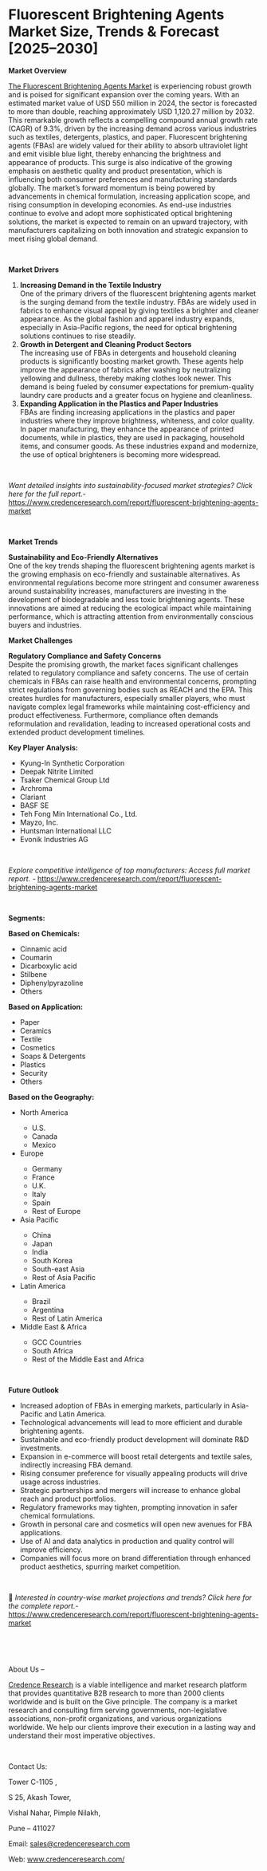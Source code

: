 # Fluorescent Brightening Agents Market Size, Trends & Forecast [2025–2030]


<p><strong>Market Overview</strong></p>
<p><a href="https://www.credenceresearch.com/report/fluorescent-brightening-agents-market">The Fluorescent Brightening Agents Market</a> is experiencing robust growth and is poised for significant expansion over the coming years. With an estimated market value of USD 550 million in 2024, the sector is forecasted to more than double, reaching approximately USD 1,120.27 million by 2032. This remarkable growth reflects a compelling compound annual growth rate (CAGR) of 9.3%, driven by the increasing demand across various industries such as textiles, detergents, plastics, and paper. Fluorescent brightening agents (FBAs) are widely valued for their ability to absorb ultraviolet light and emit visible blue light, thereby enhancing the brightness and appearance of products. This surge is also indicative of the growing emphasis on aesthetic quality and product presentation, which is influencing both consumer preferences and manufacturing standards globally. The market&rsquo;s forward momentum is being powered by advancements in chemical formulation, increasing application scope, and rising consumption in developing economies. As end-use industries continue to evolve and adopt more sophisticated optical brightening solutions, the market is expected to remain on an upward trajectory, with manufacturers capitalizing on both innovation and strategic expansion to meet rising global demand.</p>
<p><strong>&nbsp;</strong></p>
<p><strong>Market Drivers</strong></p>
<ol>
<li><strong> Increasing Demand in the Textile Industry</strong><br /> One of the primary drivers of the fluorescent brightening agents market is the surging demand from the textile industry. FBAs are widely used in fabrics to enhance visual appeal by giving textiles a brighter and cleaner appearance. As the global fashion and apparel industry expands, especially in Asia-Pacific regions, the need for optical brightening solutions continues to rise steadily.</li>
<li><strong> Growth in Detergent and Cleaning Product Sectors</strong><br /> The increasing use of FBAs in detergents and household cleaning products is significantly boosting market growth. These agents help improve the appearance of fabrics after washing by neutralizing yellowing and dullness, thereby making clothes look newer. This demand is being fueled by consumer expectations for premium-quality laundry care products and a greater focus on hygiene and cleanliness.</li>
<li><strong> Expanding Application in the Plastics and Paper Industries</strong><br /> FBAs are finding increasing applications in the plastics and paper industries where they improve brightness, whiteness, and color quality. In paper manufacturing, they enhance the appearance of printed documents, while in plastics, they are used in packaging, household items, and consumer goods. As these industries expand and modernize, the use of optical brighteners is becoming more widespread.</li>
</ol>
<p><strong>&nbsp;</strong></p>
<p><em>Want detailed insights into sustainability-focused market strategies? Click here for the full report.- </em><a href="https://www.credenceresearch.com/report/fluorescent-brightening-agents-market">https://www.credenceresearch.com/report/fluorescent-brightening-agents-market</a></p>
<p>&nbsp;</p>
<p><strong>Market Trends</strong></p>
<p><strong>Sustainability and Eco-Friendly Alternatives</strong><br /> One of the key trends shaping the fluorescent brightening agents market is the growing emphasis on eco-friendly and sustainable alternatives. As environmental regulations become more stringent and consumer awareness around sustainability increases, manufacturers are investing in the development of biodegradable and less toxic brightening agents. These innovations are aimed at reducing the ecological impact while maintaining performance, which is attracting attention from environmentally conscious buyers and industries.</p>
<p><strong>Market Challenges</strong></p>
<p><strong>Regulatory Compliance and Safety Concerns</strong><br /> Despite the promising growth, the market faces significant challenges related to regulatory compliance and safety concerns. The use of certain chemicals in FBAs can raise health and environmental concerns, prompting strict regulations from governing bodies such as REACH and the EPA. This creates hurdles for manufacturers, especially smaller players, who must navigate complex legal frameworks while maintaining cost-efficiency and product effectiveness. Furthermore, compliance often demands reformulation and revalidation, leading to increased operational costs and extended product development timelines.</p>
<p><strong>Key Player Analysis:</strong></p>
<ul>
<li>Kyung-In Synthetic Corporation</li>
<li>Deepak Nitrite Limited</li>
<li>Tsaker Chemical Group Ltd</li>
<li>Archroma</li>
<li>Clariant</li>
<li>BASF SE</li>
<li>Teh Fong Min International Co., Ltd.</li>
<li>Mayzo, Inc.</li>
<li>Huntsman International LLC</li>
<li>Evonik Industries AG</li>
</ul>
<p>&nbsp;</p>
<p><em>Explore competitive intelligence of top manufacturers: Access full market report. - </em><a href="https://www.credenceresearch.com/report/fluorescent-brightening-agents-market">https://www.credenceresearch.com/report/fluorescent-brightening-agents-market</a></p>
<p>&nbsp;</p>
<p><strong>Segments:</strong></p>
<p><strong>Based on Chemicals:</strong></p>
<ul>
<li>Cinnamic acid</li>
<li>Coumarin</li>
<li>Dicarboxylic acid</li>
<li>Stilbene</li>
<li>Diphenylpyrazoline</li>
<li>Others</li>
</ul>
<p><strong>Based on Application:</strong></p>
<ul>
<li>Paper</li>
<li>Ceramics</li>
<li>Textile</li>
<li>Cosmetics</li>
<li>Soaps &amp; Detergents</li>
<li>Plastics</li>
<li>Security</li>
<li>Others</li>
</ul>
<p><strong>Based on the Geography:</strong></p>
<ul>
<li>North America</li>
<ul>
<li>U.S.</li>
<li>Canada</li>
<li>Mexico</li>
</ul>
<li>Europe</li>
<ul>
<li>Germany</li>
<li>France</li>
<li>U.K.</li>
<li>Italy</li>
<li>Spain</li>
<li>Rest of Europe</li>
</ul>
<li>Asia Pacific</li>
<ul>
<li>China</li>
<li>Japan</li>
<li>India</li>
<li>South Korea</li>
<li>South-east Asia</li>
<li>Rest of Asia Pacific</li>
</ul>
<li>Latin America</li>
<ul>
<li>Brazil</li>
<li>Argentina</li>
<li>Rest of Latin America</li>
</ul>
<li>Middle East &amp; Africa</li>
<ul>
<li>GCC Countries</li>
<li>South Africa</li>
<li>Rest of the Middle East and Africa</li>
</ul>
</ul>
<p>&nbsp;</p>
<p><strong>Future Outlook </strong></p>
<ul>
<li>Increased adoption of FBAs in emerging markets, particularly in Asia-Pacific and Latin America.</li>
<li>Technological advancements will lead to more efficient and durable brightening agents.</li>
<li>Sustainable and eco-friendly product development will dominate R&amp;D investments.</li>
<li>Expansion in e-commerce will boost retail detergents and textile sales, indirectly increasing FBA demand.</li>
<li>Rising consumer preference for visually appealing products will drive usage across industries.</li>
<li>Strategic partnerships and mergers will increase to enhance global reach and product portfolios.</li>
<li>Regulatory frameworks may tighten, prompting innovation in safer chemical formulations.</li>
<li>Growth in personal care and cosmetics will open new avenues for FBA applications.</li>
<li>Use of AI and data analytics in production and quality control will improve efficiency.</li>
<li>Companies will focus more on brand differentiation through enhanced product aesthetics, spurring market competition.</li>
</ul>
<p><strong>&nbsp;</strong></p>
<p>📌 <em>Interested in country-wise market projections and trends? Click here for the complete report.- </em><a href="https://www.credenceresearch.com/report/fluorescent-brightening-agents-market">https://www.credenceresearch.com/report/fluorescent-brightening-agents-market</a></p>
<p>&nbsp;</p>
<p>&nbsp;</p>
<p>About Us &ndash;</p>
<p><a href="https://www.credenceresearch.com/">Credence Research</a> is a viable intelligence and market research platform that provides quantitative B2B research to more than 2000 clients worldwide and is built on the Give principle. The company is a market research and consulting firm serving governments, non-legislative associations, non-profit organizations, and various organizations worldwide. We help our clients improve their execution in a lasting way and understand their most imperative objectives.</p>
<p>&nbsp;</p>
<p>Contact Us:</p>
<p>Tower C-1105 ,</p>
<p>S 25, Akash Tower,</p>
<p>Vishal Nahar, Pimple Nilakh,</p>
<p>Pune &ndash; 411027</p>
<p>Email: <a href="mailto:sales@credenceresearch.com">sales@credenceresearch.com</a></p>
<p>Web: <a href="http://www.credenceresearch.com/">www.credenceresearch.com/</a></p>
